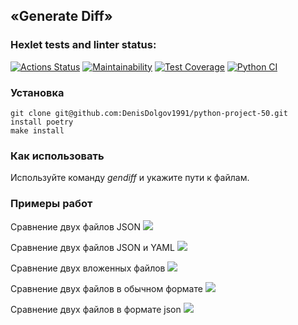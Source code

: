 ## «Generate Diff»

### Hexlet tests and linter status:
[![Actions Status](https://github.com/DenisDolgov1991/python-project-50/workflows/hexlet-check/badge.svg)](https://github.com/DenisDolgov1991/python-project-50/actions)
[![Maintainability](https://api.codeclimate.com/v1/badges/537998c351c36bda5b9e/maintainability)](https://codeclimate.com/github/DenisDolgov1991/python-project-50/maintainability)
[![Test Coverage](https://api.codeclimate.com/v1/badges/537998c351c36bda5b9e/test_coverag)](https://codeclimate.com/github/DenisDolgov1991/python-project-50/test_coverage)
[![Python CI](https://github.com/DenisDolgov1991/python-project-50/actions/workflows/pyci.yml/badge.svg)](https://github.com/DenisDolgov1991/python-project-50/actions/workflows/pyci.yml)


### Установка  
```
git clone git@github.com:DenisDolgov1991/python-project-50.git
install poetry
make install
```

### Как использовать
Используйте команду *gendiff* и укажите пути к файлам.

### Примеры работ

Сравнение двух файлов JSON
<a href="https://asciinema.org/a/5JsAtd566rzXuzkTT2Q93aQDt" target="_blank"><img src="https://asciinema.org/a/5JsAtd566rzXuzkTT2Q93aQDt.svg" /></a>

Сравнение двух файлов JSON и YAML
<a href="https://asciinema.org/a/1YoWzJq0OLBdnuUQ73FrDW0hO" target="_blank"><img src="https://asciinema.org/a/1YoWzJq0OLBdnuUQ73FrDW0hO.svg" /></a>

Сравнение двух вложенных файлов
<a href="https://asciinema.org/a/zKrSNnLDhc72ruRplFyQ8xDah" target="_blank"><img src="https://asciinema.org/a/zKrSNnLDhc72ruRplFyQ8xDah.svg" /></a>

Сравнение двух файлов в обычном формате
<a href="https://asciinema.org/a/rThDP32foUnX5RMXlyRwbjyRd" target="_blank"><img src="https://asciinema.org/a/rThDP32foUnX5RMXlyRwbjyRd.svg" /></a>

Сравнение двух файлов в формате json
<a href="https://asciinema.org/a/s8vFwvxdhczWRUKFDyj3IXZ0r" target="_blank"><img src="https://asciinema.org/a/s8vFwvxdhczWRUKFDyj3IXZ0r.svg" /></a>
